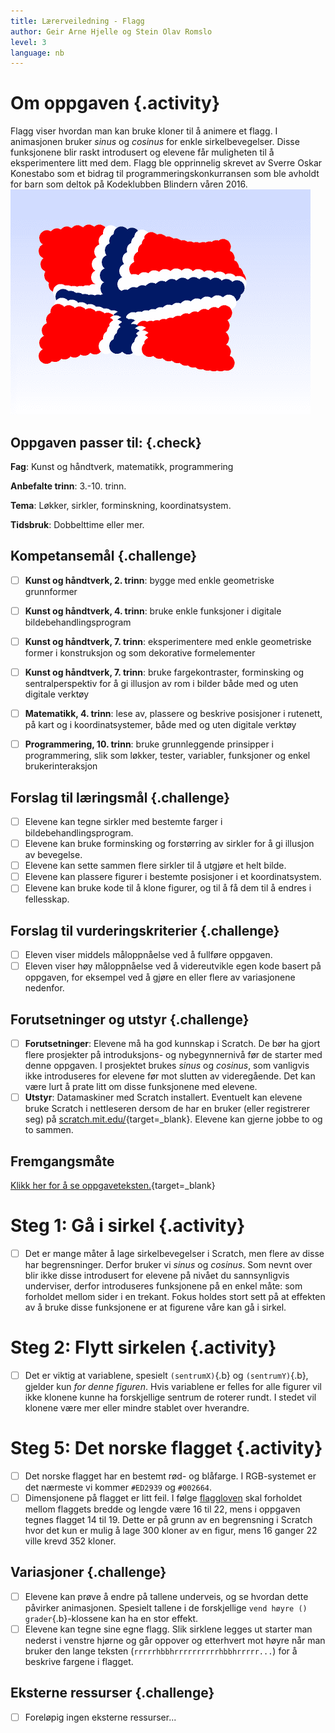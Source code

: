 ```yaml
---
title: Lærerveiledning - Flagg
author: Geir Arne Hjelle og Stein Olav Romslo
level: 3
language: nb
---
```


# Om oppgaven {.activity}
Flagg viser hvordan man kan bruke kloner til å animere et flagg. I animasjonen
bruker _sinus_ og _cosinus_ for enkle sirkelbevegelser. Disse funksjonene blir
raskt introdusert og elevene får muligheten til å eksperimentere litt med dem.
Flagg ble opprinnelig skrevet av Sverre Oskar Konestabo som et bidrag til
programmeringskonkurransen som ble avholdt for barn som deltok på Kodeklubben
Blindern våren 2016.
![](flagg.png)

## Oppgaven passer til: {.check}
 __Fag__: Kunst og håndtverk, matematikk, programmering

__Anbefalte trinn__: 3.-10. trinn.

__Tema__: Løkker, sirkler, forminskning, koordinatsystem.

__Tidsbruk__: Dobbelttime eller mer.


## Kompetansemål {.challenge}
- [ ] __Kunst og håndtverk, 2. trinn__: bygge med enkle geometriske grunnformer
- [ ] __Kunst og håndtverk, 4. trinn__: bruke enkle funksjoner i digitale bildebehandlingsprogram
- [ ] __Kunst og håndtverk, 7. trinn__: eksperimentere med enkle geometriske former i konstruksjon og som dekorative formelementer
- [ ] __Kunst og håndtverk, 7. trinn__: bruke fargekontraster, forminsking og sentralperspektiv for å gi illusjon av rom i bilder både med og uten digitale verktøy
- [ ] __Matematikk, 4. trinn__: lese av, plassere og beskrive posisjoner i rutenett, på kart og i koordinatsystemer, både med og uten digitale verktøy
- [ ] __Programmering, 10. trinn__: bruke grunnleggende prinsipper i programmering, slik som løkker, tester, variabler, funksjoner og enkel brukerinteraksjon


## Forslag til læringsmål {.challenge}
- [ ] Elevene kan tegne sirkler med bestemte farger i bildebehandlingsprogram.
- [ ] Elevene kan bruke forminsking og forstørring av sirkler for å gi illusjon av bevegelse.
- [ ] Elevene kan sette sammen flere sirkler til å utgjøre et helt bilde.
- [ ] Elevene kan plassere figurer i bestemte posisjoner i et koordinatsystem.
- [ ] Elevene kan bruke kode til å klone figurer, og til å få dem til å endres i fellesskap.

## Forslag til vurderingskriterier {.challenge}

- [ ] Eleven viser middels måloppnåelse ved å fullføre oppgaven.
- [ ] Eleven viser høy måloppnåelse ved å videreutvikle egen kode basert på oppgaven, for eksempel ved å gjøre en eller flere av variasjonene nedenfor.

## Forutsetninger og utstyr {.challenge}
- [ ] __Forutsetninger__: Elevene må ha god kunnskap i Scratch. De bør ha gjort flere prosjekter på introduksjons- og nybegynnernivå før de starter med denne oppgaven. I prosjektet brukes _sinus_ og _cosinus_, som vanligvis ikke introduseres for elevene før mot slutten av videregående. Det kan være lurt å prate litt om disse funksjonene med elevene.
- [ ] __Utstyr__: Datamaskiner med Scratch installert. Eventuelt kan elevene bruke Scratch i nettleseren dersom de har en bruker (eller registrerer seg) på [scratch.mit.edu/](http://scratch.mit.edu/){target=_blank}. Elevene kan gjerne jobbe to og to sammen.

## Fremgangsmåte
[Klikk her for å se oppgaveteksten.](../flagg/flagg.html){target=_blank}
# Steg 1: Gå i sirkel {.activity}
- [ ] Det er mange måter å lage sirkelbevegelser i Scratch, men flere av disse har begrensninger. Derfor bruker vi _sinus_ og _cosinus_. Som nevnt over blir ikke disse introdusert for elevene på nivået du sannsynligvis underviser, derfor introduseres funksjonene på en enkel måte: som forholdet mellom
sider i en trekant. Fokus holdes stort sett på at effekten av å bruke disse
funksjonene er at figurene våre kan gå i sirkel.

# Steg 2: Flytt sirkelen {.activity}
- [ ] Det er viktig at variablene, spesielt `(sentrumX)`{.b} og `(sentrumY)`{.b},
  gjelder kun _for denne figuren_. Hvis variablene er felles for alle figurer
  vil ikke klonene kunne ha forskjellige sentrum de roterer rundt. I stedet vil
  klonene være mer eller mindre stablet over hverandre.

# Steg 5: Det norske flagget {.activity}
- [ ] Det norske flagget har en bestemt rød- og blåfarge. I RGB-systemet er det nærmeste vi kommer `#ED2939` og `#002664`.
- [ ] Dimensjonene på flagget er litt feil. I følge
  [flaggloven](https://lovdata.no/dokument/NL/lov/1898-12-10-1) skal forholdet
  mellom flaggets bredde og lengde være 16 til 22, mens i oppgaven tegnes
  flagget 14 til 19. Dette er på grunn av en begrensning i Scratch hvor det kun
  er mulig å lage 300 kloner av en figur, mens 16 ganger 22 ville krevd 352
  kloner.

## Variasjoner {.challenge}
- [ ] Elevene kan prøve å endre på tallene underveis, og se hvordan dette påvirker animasjonen. Spesielt tallene i de forskjellige `vend høyre () grader`{.b}-klossene kan ha en stor effekt.
- [ ] Elevene kan tegne sine egne flagg. Slik sirklene legges ut starter man nederst i venstre hjørne og går oppover og etterhvert mot høyre når man bruker den lange teksten (`rrrrrhbbhrrrrrrrrrrhbbhrrrrr...`) for å beskrive fargene i flagget.

## Eksterne ressurser {.challenge}
- [ ] Foreløpig ingen eksterne ressurser...
